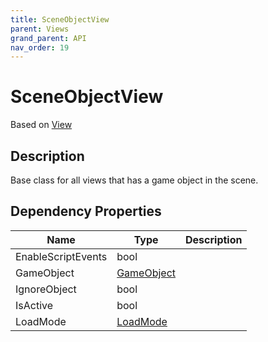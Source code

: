 ```yaml
---
title: SceneObjectView
parent: Views
grand_parent: API
nav_order: 19
---
```


# SceneObjectView

Based on [View](View)

## Description

Base class for all views that has a game object in the scene.

## Dependency Properties

| Name | Type | Description |
| --- | --- | --- |
| EnableScriptEvents | bool |  |
| GameObject | [GameObject]("http://docs.unity3d.com/ScriptReference/GameObject.html") |  |
| IgnoreObject | bool |  |
| IsActive | bool |  |
| LoadMode | [LoadMode](LoadMode) |  |
